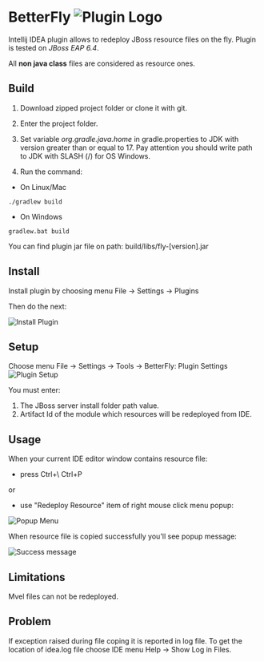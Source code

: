 # BetterFly ![Plugin Logo](https://i.imgur.com/z1Jxx4D.png)
Intellij IDEA plugin allows to redeploy JBoss resource files on the fly. Plugin is tested on _JBoss EAP 6.4_.

All **non java class** files are considered as resource ones.

## Build
1. Download zipped project folder or clone it with git.

2. Enter the project folder.

3. Set variable _org.gradle.java.home_ in gradle.properties to JDK with version greater than or equal to 17. Pay attention you should write path to JDK with SLASH (/) for OS Windows.

4. Run the command:

- On Linux/Mac
```
./gradlew build
```
- On Windows
```
gradlew.bat build
```
You can find plugin jar file on path: build/libs/fly-[version].jar
## Install
Install plugin by choosing menu File -> Settings -> Plugins

Then do the next:

![Install Plugin](https://i.imgur.com/9m3Jfhq.png)

## Setup
Choose menu File -> Settings -> Tools -> BetterFly: Plugin Settings
![Plugin Setup](https://i.imgur.com/i3RslLU.png)

You must enter:
1. The JBoss server install folder path value.
2. Artifact Id of the module which resources will be redeployed from IDE.
## Usage
When your current IDE editor window contains resource file:

- press Ctrl+\ Ctrl+P

or

- use "Redeploy Resource" item of right mouse click menu popup:

![Popup Menu](https://i.imgur.com/wYt2BET.png)

When resource file is copied successfully you'll see popup message:

![Success message](https://i.imgur.com/RrDbLXi.png)

## Limitations
Mvel files can not be redeployed.

## Problem
If exception raised during file coping it is reported in log file. To get the location of idea.log file choose IDE menu Help -> Show Log in Files.

